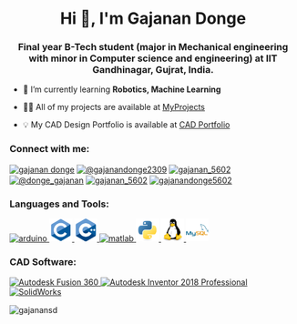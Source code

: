 <h1 align="center">Hi 👋, I'm Gajanan Donge</h1>
<h3 align="center">Final year B-Tech student (major in Mechanical engineering with minor in Computer science and engineering) at IIT Gandhinagar, Gujrat, India.</h3>

- 🌱 I’m currently learning **Robotics, Machine Learning**

- 👨‍💻 All of my projects are available at [MyProjects](https://github.com/GajananSD?tab=repositories)

- 💡 My CAD Design Portfolio is available at [CAD Portfolio](https://gajanansd.github.io/CADPortfolio.github.io/)

<h3 align="left">Connect with me:</h3>
<p align="left">
<a href="https://www.linkedin.com/in/gajanan-donge-a574b3223" target="blank"><img align="center" src="https://raw.githubusercontent.com/rahuldkjain/github-profile-readme-generator/master/src/images/icons/Social/linked-in-alt.svg" alt="gajanan donge" height="30" width="40" /></a>
<a href="https://www.youtube.com/@gajanandonge2309" target="blank"><img align="center" src="https://raw.githubusercontent.com/rahuldkjain/github-profile-readme-generator/master/src/images/icons/Social/youtube.svg" alt="@gajanandonge2309" height="30" width="40" /></a>
<a href="https://www.codechef.com/users/gajanan_5602" target="blank"><img align="center" src="https://cdn.jsdelivr.net/npm/simple-icons@3.1.0/icons/codechef.svg" alt="gajanan_5602" height="30" width="40" /></a>
<a href="https://www.hackerrank.com/donge_gajanan" target="blank"><img align="center" src="https://raw.githubusercontent.com/rahuldkjain/github-profile-readme-generator/master/src/images/icons/Social/hackerrank.svg" alt="@donge_gajanan" height="30" width="40" /></a>
<a href="https://codeforces.com/profile/gajanan_5602" target="blank"><img align="center" src="https://raw.githubusercontent.com/rahuldkjain/github-profile-readme-generator/master/src/images/icons/Social/codeforces.svg" alt="gajanan_5602" height="30" width="40" /></a>
<a href="https://www.leetcode.com/gajanandonge5602" target="blank"><img align="center" src="https://raw.githubusercontent.com/rahuldkjain/github-profile-readme-generator/master/src/images/icons/Social/leet-code.svg" alt="gajanandonge5602" height="30" width="40" /></a>
</p>


<h3 align="left">Languages and Tools:</h3>
<p align="left"> <a href="https://www.arduino.cc/" target="_blank" rel="noreferrer"> <img src="https://cdn.worldvectorlogo.com/logos/arduino-1.svg" alt="arduino" width="40" height="40"/> </a> <a href="https://www.cprogramming.com/" target="_blank" rel="noreferrer"> <img src="https://raw.githubusercontent.com/devicons/devicon/master/icons/c/c-original.svg" alt="c" width="40" height="40"/> </a> <a href="https://www.w3schools.com/cpp/" target="_blank" rel="noreferrer"> <img src="https://raw.githubusercontent.com/devicons/devicon/master/icons/cplusplus/cplusplus-original.svg" alt="cplusplus" width="40" height="40"/> </a> <a href="https://www.mathworks.com/" target="_blank" rel="noreferrer"> <img src="https://upload.wikimedia.org/wikipedia/commons/2/21/Matlab_Logo.png" alt="matlab" width="40" height="40"/> </a> <a href="https://www.python.org" target="_blank" rel="noreferrer"> <img src="https://raw.githubusercontent.com/devicons/devicon/master/icons/python/python-original.svg" alt="python" width="40" height="40"/> </a> <a href="https://www.linux.org/" target="_blank" rel="noreferrer"> <img src="https://raw.githubusercontent.com/devicons/devicon/master/icons/linux/linux-original.svg" alt="linux" width="40" height="40"/> </a> <a href="https://www.mysql.com/" target="_blank" rel="noreferrer"> <img src="https://raw.githubusercontent.com/devicons/devicon/master/icons/mysql/mysql-original-wordmark.svg" alt="mysql" width="40" height="40"/> </a> </p>
<h3 align="left">CAD Software:</h3>
<p align="left">
  <a href="https://seeklogo.com/images/A/autodesk-fusion-360-logo-7F72A76397-seeklogo.com.png" target="_blank">
    <img src="https://seeklogo.com/images/A/autodesk-fusion-360-logo-7F72A76397-seeklogo.com.png" alt="Autodesk Fusion 360" width="40" height="40"/>
  </a><a href="https://www.cadac.com/globalassets/producten/googleshopping/inventor-professional-shop.png" target="_blank">
    <img src="https://www.cadac.com/globalassets/producten/googleshopping/inventor-professional-shop.png" alt="Autodesk Inventor 2018 Professional" width="40" height="40"/>
  </a> <a href="https://softwarelist.oregonstate.edu/sites/softwarelist.oregonstate.edu/files/styles/software_image/public/software/solidworks.png?itok=NSYSoUYd" target="_blank">
    <img src="https://softwarelist.oregonstate.edu/sites/softwarelist.oregonstate.edu/files/styles/software_image/public/software/solidworks.png?itok=NSYSoUYd" alt="SolidWorks" width="40" height="40"/>
  </a>
</p>
<p><img align="center" src="https://github-readme-stats.vercel.app/api/top-langs?username=gajanansd&show_icons=true&locale=en&layout=compact" alt="gajanansd" /></p>
